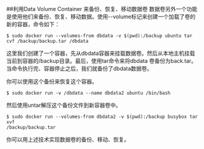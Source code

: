 ##利用Data Volume Container 来备份、恢复、移动数据卷
数据卷另外一个功能是使用他们来备份、恢复、移动数据。使用--volume标记来创建一个加载了卷的新的容器，命令如下：
```
$ sudo docker run --volumes-from dbdata -v $(pwd):/backup ubuntu tar cvf /backup/backup.tar /dbdata
```
这里我们创建了一个容器，先从dbdata容器来挂载数据卷。然后从本地主机挂载当前到容器的/backup目录。最后，使用tar命令来将dbdata
卷备份为back.tar。当命令执行完、容器停止之后，我们就备份了dbdata数据卷。


你可以使用这个备份来恢复这个容器。
```
$ sudo docker run -v /dbdata --name dbdata2 ubuntu /bin/bash
```
然后使用untar解压这个备份文件到新容器卷中。
```
$ sudo docker run --volumes-from dbdata2 -v $(pwd):/backup busybox tar xvf 
/backup/backup.tar
```
你可以用上述技术实现数据卷的备份、移动、恢复。